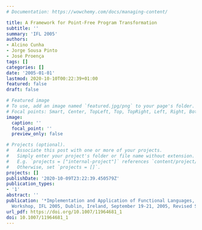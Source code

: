 ```yaml
---
# Documentation: https://wowchemy.com/docs/managing-content/

title: A Framework for Point-Free Program Transformation
subtitle: ''
summary: 'IFL 2005'
authors:
- Alcino Cunha
- Jorge Sousa Pinto
- José Proença
tags: []
categories: []
date: '2005-01-01'
lastmod: 2020-10-10T00:22:39+01:00
featured: false
draft: false

# Featured image
# To use, add an image named `featured.jpg/png` to your page's folder.
# Focal points: Smart, Center, TopLeft, Top, TopRight, Left, Right, BottomLeft, Bottom, BottomRight.
image:
  caption: ''
  focal_point: ''
  preview_only: false

# Projects (optional).
#   Associate this post with one or more of your projects.
#   Simply enter your project's folder or file name without extension.
#   E.g. `projects = ["internal-project"]` references `content/project/deep-learning/index.md`.
#   Otherwise, set `projects = []`.
projects: []
publishDate: '2020-10-09T23:22:39.450579Z'
publication_types:
- '1'
abstract: ''
publication: '*Implementation and Application of Functional Languages, 17th International
  Workshop, IFL 2005, Dublin, Ireland, September 19-21, 2005, Revised Selected Papers*'
url_pdf: https://doi.org/10.1007/11964681_1
doi: 10.1007/11964681_1
---
```

